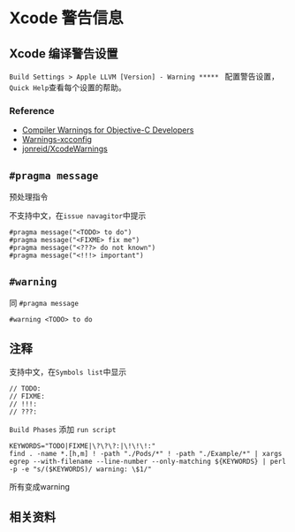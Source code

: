# Xcode 警告信息

## Xcode 编译警告设置

`Build Settings > Apple LLVM [Version] - Warning ***** ` 配置警告设置，`Quick Help`查看每个设置的帮助。


### Reference

* [Compiler Warnings for Objective-C Developers](http://oleb.net/blog/2013/04/compiler-warnings-for-objective-c-developers/)
* [Warnings-xcconfig](https://github.com/boredzo/Warnings-xcconfig/wiki/Warnings-Explained)
* [
jonreid/XcodeWarnings
](https://github.com/jonreid/XcodeWarnings)

## `#pragma message`

预处理指令

不支持中文，在`issue navagitor`中提示

```
#pragma message("<TODO> to do")
#pragma message("<FIXME> fix me")
#pragma message("<???> do not known")
#pragma message("<!!!> important")
```

## `#warning`

同 `#pragma message`

```
#warning <TODO> to do
```

## 注释

支持中文，在`Symbols list`中显示

```
// TODO:
// FIXME:
// !!!:
// ???:
```

`Build Phases` 添加 `run script`

```
KEYWORDS="TODO|FIXME|\?\?\?:|\!\!\!:"
find . -name *.[h,m] ! -path "./Pods/*" ! -path "./Example/*" | xargs egrep --with-filename --line-number --only-matching ${KEYWORDS} | perl -p -e "s/($KEYWORDS)/ warning: \$1/"
```

所有变成warning

## 相关资料
